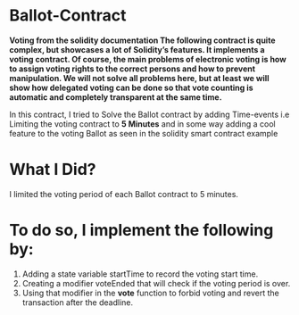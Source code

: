 # Ballot-Contract

**Voting from the solidity documentation
The following contract is quite complex, 
but showcases a lot of Solidity’s features. It implements a voting contract.
Of course, the main problems of electronic voting is how to assign voting rights to the correct persons and how to prevent manipulation.
We will not solve all problems here,
but at least we will show how delegated voting can be done so that vote counting is automatic and completely transparent at the same time.**


In this contract, I tried to Solve the Ballot contract by adding Time-events
i.e Limiting the voting contract to **5 Minutes**
and in some way adding a cool feature to the voting Ballot as seen in the solidity smart contract example

# What I Did?
I limited the voting period of each Ballot contract to 5 minutes.

# To do so, I implement the following by:
1. Adding a state variable startTime to record the voting start time.
2. Creating a modifier voteEnded that will check if the voting period is over.
3. Using that modifier in the **vote** function to forbid voting and revert the transaction after the deadline.
 
